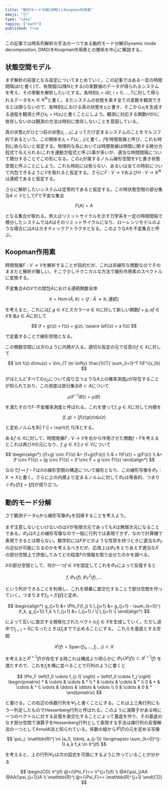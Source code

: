 ```yaml
---
title: "動的モード分解(DMD)とKoopman作用素"
emoji: "📦"
type: "idea"
topics: ["math"]
published: true
---
```


この記事では時系列解析の手法の一つである動的モード分解(Dynamic mode decomposition, DMD)をKoopman作用素との関係を中心に解説する。

状態空間モデル
------------
まず解析の前提となる設定についてまとめていく。この記事ではある一定の時間間隔($\Delta t$と書く)で、有限個(以降$N$とする)の実数値のデータが得られるシステムを考え、その挙動を解析したいとする。各時刻$t_i = i \Delta t$, $i = 0, \ldots, T$に対して得られるデータを$x_i \in \mathbb{R}^N$と書く。またシステムの状態を表す全ての変数を観測できるとは限らないので、各時刻$t_i$における真の状態を$z_i$と書き、そこから$x_i$を生成する過程を観測と呼び$x_i = H(z_i)$と書くことにしよう。観測に対応する関数$H$が$i$に依存しないのは観測の方法は時刻に依存しないことを意図している。

真の状態$z_i$がひとつ前の状態$z_{i-1}$によってだけ定まるシステムのことをマルコフ的であるという。この関係を$z_i = F(z_{i-1})$と書く。$f$を時間発展と呼び、これも時刻に依らないと仮定する。物理的な系においては時間発展は時間に関する微分方程式で与えられる(これを運動方程式と呼ぶ)事が多いが、適当な時間間隔について積分することでこの形になる。この$z_i$が属するノルム線形空間を$V$と書き状態空間と呼ぶことにしよう。これも時刻には依らない、あるいは全ての時刻について内包できるように$V$を取れると仮定する。さらに$F: V \to V$および$H: V \to \mathbb{R}^N$は連続であると仮定する。

さらに解析したいシステムは定常的であると仮定する。この時状態空間の部分集合$A \subset V$として$F$で不変な集合

$$
F(A) = A
$$

となる集合が取れる。例えばリミットサイクルを示す力学系を一定の時間間隔で積分したシステムでは$A$はそのリミットサイクルになり、ローレンツモデルのような場合には$A$はカオティックアトラクタとなる。このような$A$を不変集合と呼ぶ。

Koopman作用素
-------------
時間発展$F: V \to V$を解析することが目的だが、これは非線形な関数なのでそのままだと解析が難しい。そこで少しテクニカルな方法で線形作用素のスペクトルに変換する。

不変集合$A$の$V$での閉包$\bar{A}$における連続関数全体

$$
X = \operatorname{Hom}(\bar{A}, \mathbb{R}) = \lbrace f: \bar{A} \to \mathbb{R}; \text{連続} \rbrace
$$

を考えると、これには$f, g \in X$とスカラー$a \in \mathbb{R}$に対して新しい関数$f + g, af \in X$を各$z \in \bar{A}$に対して

$$
(f + g)(z) = f(z) + g(z), \space (af)(z) = a f(z)
$$

で定義することで線形空間となる。

この関数空間には次のように内積が入る。適切な仮定の元で任意の$f \in X$に対して

$$
\int f(z) d\mu(z) = \lim_{T \to \infty} \frac{1}{T} \sum_{i=1}^T f(F^i(z_0))
$$

がほとんどすべての$z_0$について成り立つような$A$上の確率測度$\mu$が存在することが知られており、この測度は部分集合$B \subset A$について

$$
\mu(F^{-1}(B)) = \mu(B)
$$

を満たすので$F$-不変確率測度と呼ばれる。これを使って$f, g \in X$に対して内積を

$$
(f, g) = \int f(z) g(z) d\mu(z)
$$

と定めノルムを$\| f \| = \sqrt{(f, f)}$とする。

ある$f \in X$に対して、時間発展$F: V \to V$を右から作用させた関数$f \circ F$を考えるとこれは再び$X$の元になり、$f, g \in X$と$z \in V$について

$$
\begin{align*}
((f+g) \circ F)(z) &= (f+g)(F(z)) \\
& = f(F(z)) + g(F(z)) \\
&= (f \circ F)(z) + (g \circ F)(z) = (f \circ F + g \circ F)(z)
\end{align*}
$$

なので$f \mapsto f \circ F$は$X$の線形空間の構造について線形となり、この線形写像を$\Phi_F: X \to X$と書く。さらに上の内積より定まるノルムに対して$\Phi_F$は等長的、つまり $\| \Phi_F(f) \| = \| f \|$が成り立つ。

動的モード分解
--------------
さて観測データ$x_i$から線形写像$\Phi_F$を回帰することを考えよう。

まず注意しないといけないのは$V$が有限次元であっても$X$は無限次元になることである。$\Phi_F$は$X$上の線形写像なので一般に行列では表現できず、なので計算機で表現できるとは限らない。数学的には$F$がどのような性質を持つときに適当な$\Phi_F$の近似が可能になるのかを考えるべきだが、応用上は$\Phi_F$をとりあえず適当な$X$の部分空間上で評価してみてどの程度$F$の情報を取り出せたのかを調べる。

$X$の部分空間として、何か一つ$f \in X$を固定してこれを$\Phi_F$によって反復すると

$$
f, \Phi_F(f), \Phi_F^2(f), \ldots
$$

という列ができることを利用し、これを順番に直交化することで部分空間を作っていく。つまりまず$f_0 = f / \| f \|$と定め、

$$
\begin{align*}
  g_{j+1} &= \Phi_F(f_j) \\
  l_{j+1} &= g_{j+1} - \sum_{k=0}^j (f_k, g_{j+1}) f_k \\
  f_{j+1} &= l_{j+1} / \| l_{j+1} \|
\end{align*}
$$

によって互いに直交する規格化されたベクトル$f_j \in X$を生成していく。ただし途中で$l_{j+1} = 0$になったときは$f_j$までで止めることにする。
これらを基底とする空間

$$
X^j(f) = \operatorname{Span}\lbrace f_0, \ldots, f_{j-1} \rbrace \subset X
$$

を考えると$X^{j+1}(f)$が存在する時これは構成より明らかに $\Phi_F(X^j(f)) \subset X^{j+1}(f)$ を満たすので、これを$f_j$を横に並べることで行列のように書くと

$$
\Phi_F \left(f_0 \cdots f_{j-1} \right) = \left(f_0 \cdots f_j \right)
\begin{pmatrix}
    * & \cdots & \cdots & * \\
    * & \cdots & \cdots & * \\ 
    0 & *      & \cdots & * \\
    \vdots & \ddots & \ddots & \vdots \\
    0 & \cdots & 0      & *
\end{pmatrix}
$$

と書ける。この右辺の係数行列を$\Psi_F$と書くことにする。これは上三角行列にもう一列足したものでHessenberg行列と呼ばれる。このように演算子がある時に一つのベクトルに対する反復を直交化することによって基底を作り、その基底のなす部分空間で演算子をHessenberg行列として表現する手法は疎行列の反復解法の一つとしてArnoldi法と知られている。係数の組から$X^j(f)$の元を定める写像

$$
\psi_j: \mathbb{R}^j \ni (a_0, \ldots, a_{j-1}) \longmapsto \sum_{k=0}^{j-1} a_k f_k \in X^j(f)
$$

を考えると、上の行列$\Psi_F$は次の図式を可換にするように作っていることが分かる

$$
\begin{CD}
   V^j(f) @>{\Phi_F}>> V^{j+1}(f) \\
   @A{\psi_j}AA  @AA{\psi_{j+1}}A \\
   \mathbb{R}^j @>{\Psi_F}>> \mathbb{R}^{j+1}
\end{CD}
$$